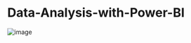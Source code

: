 # Data-Analysis-with-Power-BI
![image](https://github.com/solomonyawson1/Data-Analysis-with-Power-BI/assets/74693837/238fa971-3f1f-4a21-83d1-a393dbc31032)
